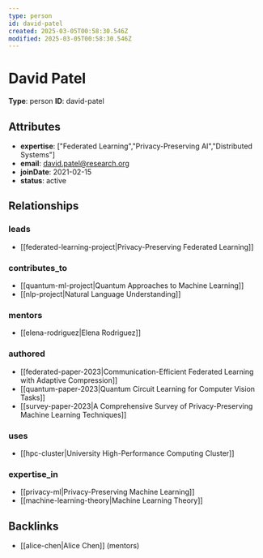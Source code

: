```yaml
---
type: person
id: david-patel
created: 2025-03-05T00:58:30.546Z
modified: 2025-03-05T00:58:30.546Z
---
```


# David Patel

**Type**: person
**ID**: david-patel

## Attributes

- **expertise**: ["Federated Learning","Privacy-Preserving AI","Distributed Systems"]
- **email**: david.patel@research.org
- **joinDate**: 2021-02-15
- **status**: active

## Relationships

### leads

- [[federated-learning-project|Privacy-Preserving Federated Learning]]

### contributes_to

- [[quantum-ml-project|Quantum Approaches to Machine Learning]]
- [[nlp-project|Natural Language Understanding]]

### mentors

- [[elena-rodriguez|Elena Rodriguez]]

### authored

- [[federated-paper-2023|Communication-Efficient Federated Learning with Adaptive Compression]]
- [[quantum-paper-2023|Quantum Circuit Learning for Computer Vision Tasks]]
- [[survey-paper-2023|A Comprehensive Survey of Privacy-Preserving Machine Learning Techniques]]

### uses

- [[hpc-cluster|University High-Performance Computing Cluster]]

### expertise_in

- [[privacy-ml|Privacy-Preserving Machine Learning]]
- [[machine-learning-theory|Machine Learning Theory]]

## Backlinks

- [[alice-chen|Alice Chen]] (mentors)

